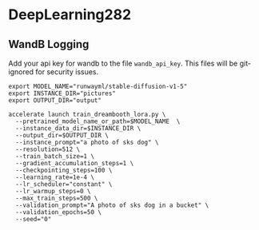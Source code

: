 # DeepLearning282

## WandB Logging

Add your api key for wandb to the file `wandb_api_key`. This files will be git-ignored for security issues. 



```
export MODEL_NAME="runwayml/stable-diffusion-v1-5"
export INSTANCE_DIR="pictures"
export OUTPUT_DIR="output"

accelerate launch train_dreambooth_lora.py \
  --pretrained_model_name_or_path=$MODEL_NAME  \
  --instance_data_dir=$INSTANCE_DIR \
  --output_dir=$OUTPUT_DIR \
  --instance_prompt="a photo of sks dog" \
  --resolution=512 \
  --train_batch_size=1 \
  --gradient_accumulation_steps=1 \
  --checkpointing_steps=100 \
  --learning_rate=1e-4 \
  --lr_scheduler="constant" \
  --lr_warmup_steps=0 \
  --max_train_steps=500 \
  --validation_prompt="A photo of sks dog in a bucket" \
  --validation_epochs=50 \
  --seed="0" 
  

```
